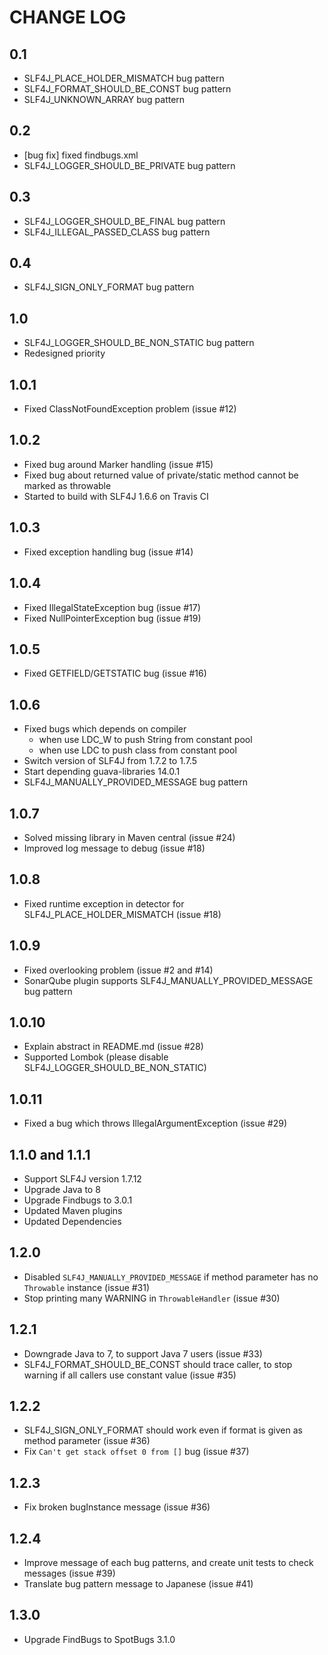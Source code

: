 # CHANGE LOG
## 0.1

- SLF4J_PLACE_HOLDER_MISMATCH bug pattern
- SLF4J_FORMAT_SHOULD_BE_CONST bug pattern
- SLF4J_UNKNOWN_ARRAY bug pattern

## 0.2

- [bug fix] fixed findbugs.xml
- SLF4J_LOGGER_SHOULD_BE_PRIVATE bug pattern

## 0.3

- SLF4J_LOGGER_SHOULD_BE_FINAL bug pattern
- SLF4J_ILLEGAL_PASSED_CLASS bug pattern

## 0.4

- SLF4J_SIGN_ONLY_FORMAT bug pattern

## 1.0

- SLF4J_LOGGER_SHOULD_BE_NON_STATIC bug pattern
- Redesigned priority

## 1.0.1

- Fixed ClassNotFoundException problem (issue #12)

## 1.0.2

- Fixed bug around Marker handling (issue #15)
- Fixed bug about returned value of private/static method cannot be marked as throwable
- Started to build with SLF4J 1.6.6 on Travis CI

## 1.0.3

- Fixed exception handling bug (issue #14)

## 1.0.4

- Fixed IllegalStateException bug (issue #17)
- Fixed NullPointerException bug (issue #19)

## 1.0.5

- Fixed GETFIELD/GETSTATIC bug (issue #16)

## 1.0.6

- Fixed bugs which depends on compiler
    - when use LDC_W to push String from constant pool
    - when use LDC to push class from constant pool
- Switch version of SLF4J from 1.7.2 to 1.7.5
- Start depending guava-libraries 14.0.1
- SLF4J_MANUALLY_PROVIDED_MESSAGE bug pattern

## 1.0.7

- Solved missing library in Maven central (issue #24)
- Improved log message to debug (issue #18)

## 1.0.8

- Fixed runtime exception in detector for SLF4J_PLACE_HOLDER_MISMATCH (issue #18)

## 1.0.9

- Fixed overlooking problem (issue #2 and #14)
- SonarQube plugin supports SLF4J_MANUALLY_PROVIDED_MESSAGE bug pattern

## 1.0.10

- Explain abstract in README.md (issue #28)
- Supported Lombok (please disable SLF4J_LOGGER_SHOULD_BE_NON_STATIC)

## 1.0.11

- Fixed a bug which throws IllegalArgumentException (issue #29)

## 1.1.0 and 1.1.1

- Support SLF4J version 1.7.12
- Upgrade Java to 8
- Upgrade Findbugs to 3.0.1
- Updated Maven plugins
- Updated Dependencies

## 1.2.0

- Disabled `SLF4J_MANUALLY_PROVIDED_MESSAGE` if method parameter has no `Throwable` instance (issue #31)
- Stop printing many WARNING in `ThrowableHandler` (issue #30)

## 1.2.1

- Downgrade Java to 7, to support Java 7 users (issue #33)
- SLF4J_FORMAT_SHOULD_BE_CONST should trace caller, to stop warning if all callers use constant value (issue #35)

## 1.2.2

- SLF4J_SIGN_ONLY_FORMAT should work even if format is given as method parameter (issue #36)
- Fix `Can't get stack offset 0 from []` bug (issue #37)

## 1.2.3

- Fix broken bugInstance message (issue #36)

## 1.2.4

- Improve message of each bug patterns, and create unit tests to check messages (issue #39)
- Translate bug pattern message to Japanese (issue #41)

## 1.3.0

- Upgrade FindBugs to SpotBugs 3.1.0
